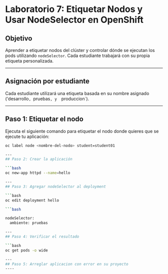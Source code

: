 # Laboratorio 7: Etiquetar Nodos y Usar NodeSelector en OpenShift

##  Objetivo

Aprender a etiquetar nodos del clúster y controlar dónde se ejecutan los pods utilizando `nodeSelector`. Cada estudiante trabajará con su propia etiqueta personalizada.

---

## Asignación por estudiante

Cada estudiante utilizará una etiqueta basada en su nombre asignado ('desarrollo`, `pruebas`, y  `produccion`).

---

## Paso 1: Etiquetar el nodo

Ejecuta el siguiente comando para etiquetar el nodo donde quieres que se ejecute tu aplicación:

```bash
oc label node <nombre-del-nodo> student=student01

---
## Paso 2: Crear la aplicación

```bash
oc new-app httpd --name=hello

---
## Paso 3: Agregar nodeSelector al deployment

```bash
oc edit deployment hello

```bash

nodeSelector:
  ambiente: pruebas

---
## Paso 4: Verificar el resultado

```bash
oc get pods -o wide

---
## Paso 5: Arreglar aplicacion con error en su proyecto
----
